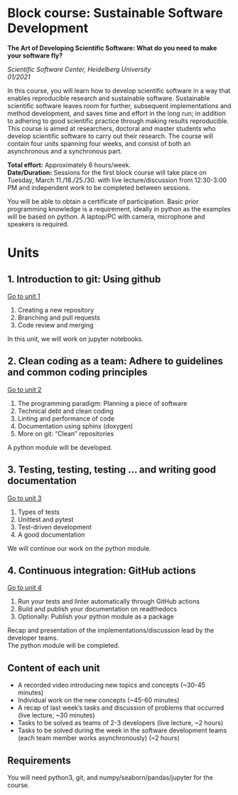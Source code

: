 #  Block course: Sustainable Software Development

**The Art of Developing Scientific Software: What do you need to make your
software fly?**

*Scientific Software Center, Heidelberg University*  
*01/2021*  

In this course, you will learn how to develop scientific software in a way that enables reproducible research and sustainable software. Sustainable scientific software leaves room for further, subsequent implementations and method development, and saves time and effort in the long run; in addition to adhering to good scientific practice through making results reproducible. This course is aimed at researchers, doctoral and master
students who develop scientific software to carry out their research.
The course will contain four units spanning four weeks, and consist of both an asynchronous and a synchronous part.  

**Total effort:** Approximately 6 hours/week.  
**Date/Duration:**
Sessions for the first block course will take place on Tuesday, March 11./18./25./30. with live lecture/discussion from
12:30-3:00 PM and independent work to be completed between sessions.

You will be able to obtain a certificate of participation. Basic prior programming knowledge is a requirement, ideally in python as the examples will be based on python. A laptop/PC with camera, microphone and speakers is required.


# Units
## 1. Introduction to git: Using github
[Go to unit 1](unit1/README.md)
1. Creating a new repository
1. Branching and pull requests
1. Code review and merging

In this unit, we will work on jupyter notebooks.

## 2. Clean coding as a team: Adhere to guidelines and common coding principles
[Go to unit 2](unit2/README.md)
1. The programming paradigm: Planning a piece of software
1. Technical debt and clean coding
1. Linting and performance of code
1. Documentation using sphinx (doxygen)
1. More on git: “Clean” repositories

A python module will be developed.

## 3. Testing, testing, testing ... and writing good documentation
[Go to unit 3](unit3/README.md)
1. Types of tests
1. Unittest and pytest
1. Test-driven development
1. A good documentation  

We will continue our work on the python module.

## 4. Continuous integration: GitHub actions
[Go to unit 4](unit4/README.md)
1. Run your tests and linter automatically through GitHub actions
1. Build and publish your documentation on readthedocs
1. Optionally: Publish your python module as a package  

Recap and presentation of the implementations/discussion lead by the developer teams.  
The python module will be completed.


## Content of each unit
- A recorded video introducing new topics and concepts (~30-45 minutes)
- Individual work on the new concepts (~45-60 minutes)
- A recap of last week’s tasks and discussion of problems that occurred (live lecture, ~30 minutes)
- Tasks to be solved as teams of 2-3 developers (live lecture, ~2 hours)
- Tasks to be solved during the week in the software development teams (each team member works asynchronously) (~2 hours)

## Requirements
You will need python3, git, and numpy/seaborn/pandas/jupyter for the course.
